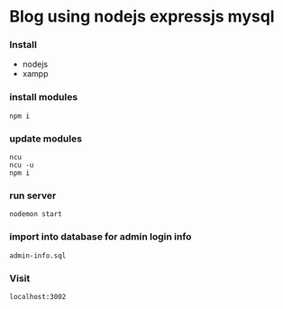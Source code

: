 # Blog using nodejs expressjs mysql




### Install 
- nodejs
- xampp

### install modules

``
npm i
``
### update modules

````
ncu
ncu -u
npm i
````

### run server

``
nodemon start
``

### import into database for admin login info

``
admin-info.sql
``

### Visit 

``localhost:3002``
